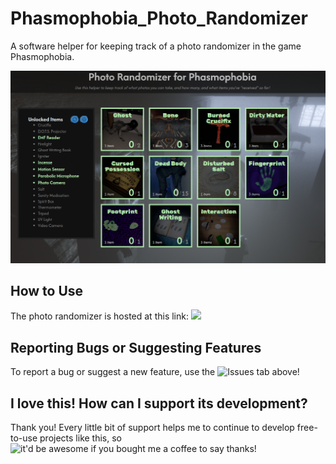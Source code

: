 # Phasmophobia_Photo_Randomizer
A software helper for keeping track of a photo randomizer in the game Phasmophobia.

![Screenshot of photo randomizer helper website](img/readme/screenshot.png)

## How to Use
The photo randomizer is hosted at this link: ![](https://fuzzygameson.github.io/Phasmophobia_Photo_Randomizer/)

## Reporting Bugs or Suggesting Features
To report a bug or suggest a new feature, use the ![Issues tab above](https://github.com/FuzzyGamesOn/Phasmophobia_Photo_Randomizer/issues)!

## I love this! How can I support its development?
Thank you! Every little bit of support helps me to continue to develop free-to-use projects like this, so ![it'd be awesome if you bought me a coffee to say thanks](https://www.buymeacoffee.com/fuzzygames)!
